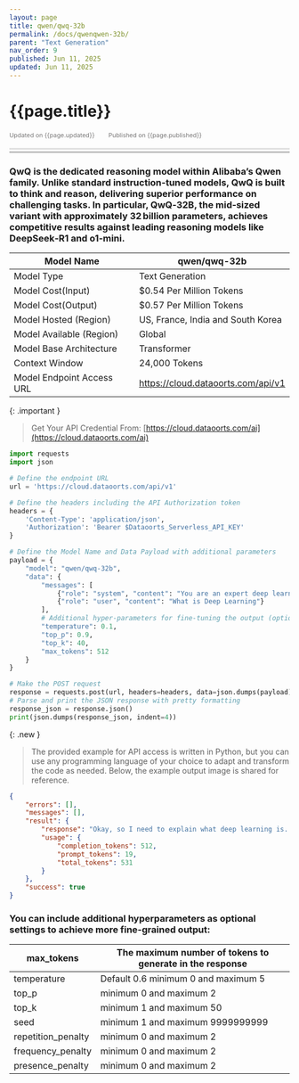 ```yaml
---
layout: page
title: qwen/qwq-32b 
permalink: /docs/qwenqwen-32b/
parent: "Text Generation"
nav_order: 9
published: Jun 11, 2025
updated: Jun 11, 2025
---
```


# {{page.title}}

<div style="font-size:0.78em;color: #797878; margin-bottom:1.5em;">
     <span>Updated on {{page.updated}}</span>
    <span style="margin-left:2em;">Published on {{page.published}}</span>
</div>

<hr style="border:none;height:3px;background-color:#e0e0e0;margin:0;">
<hr style="border:none;height:3px;background-color:#bebebe;margin-top:0.2em;margin-bottom:1.5em;">

### QwQ is the dedicated reasoning model within Alibaba’s Qwen family. Unlike standard instruction-tuned models, QwQ is built to think and reason, delivering superior performance on challenging tasks. In particular, QwQ‑32B, the mid‑sized variant with approximately 32 billion parameters, achieves competitive results against leading reasoning models like DeepSeek‑R1 and o1‑mini.

| Model Name                |qwen/qwq-32b                             |
|---------------------------|-----------------------------------------|
| Model Type                |    Text  Generation                     |
| Model Cost(Input)         | $0.54 Per Million Tokens                |
| Model Cost(Output)        | $0.57 Per Million Tokens                |
| Model Hosted (Region)     | US, France, India and South Korea       |
| Model Available (Region)  | Global                                  |
| Model Base Architecture   | Transformer                             |
| Context Window            | 24,000 Tokens                           |
| Model Endpoint Access URL | https://cloud.dataoorts.com/api/v1      |


{: .important }
> Get Your API Credential From: [https://cloud.dataoorts.com/ai](https://cloud.dataoorts.com/ai)

```python
import requests
import json

# Define the endpoint URL
url = 'https://cloud.dataoorts.com/api/v1'

# Define the headers including the API Authorization token
headers = {
    'Content-Type': 'application/json',
    'Authorization': 'Bearer $Dataoorts_Serverless_API_KEY'
}

# Define the Model Name and Data Payload with additional parameters
payload = {
    "model": "qwen/qwq-32b",
    "data": {
        "messages": [
            {"role": "system", "content": "You are an expert deep learning engineer"},
            {"role": "user", "content": "What is Deep Learning"}
        ],
        # Additional hyper-parameters for fine-tuning the output (optional):
        "temperature": 0.1,
        "top_p": 0.9,
        "top_k": 40,
        "max_tokens": 512
    }
}

# Make the POST request
response = requests.post(url, headers=headers, data=json.dumps(payload))
# Parse and print the JSON response with pretty formatting
response_json = response.json()
print(json.dumps(response_json, indent=4))
```

{: .new }
> The provided example for API access is written in Python, but you can use any programming language of your choice to adapt and transform the code as needed. Below, the example output image is shared for reference.


```json
{
    "errors": [],
    "messages": [],
    "result": {
        "response": "Okay, so I need to explain what deep learning is. Hmm, I remember it's a part of machine learning, but I'm not entirely sure how it differs. Let me think. Machine learning involves algorithms that learn from data, right? And deep learning is a subset of that. Oh, right, it's inspired by the structure of the human brain, called artificial neural networks.\n\nWait, what's a neural network? I think it's a series of layers that process information. So, in deep learning, these networks have multiple layers, hence the term \"deep.\" Each layer learns different features from the data. For example, in image recognition, the first layer might detect edges, the next one shapes, and so on until it can recognize objects.\n\nBut how does it learn? I think it's through a process called backpropagation. The network makes predictions, compares them to the actual answers, and adjusts its weights to minimize errors. This happens over many iterations, allowing the model to improve.\n\nDeep learning can handle large amounts of data and find complex patterns that might be hard for humans to detect. It's used in various applications like speech recognition, natural language processing, and autonomous vehicles.\n\nWait, what about the differences between deep learning and traditional machine learning? Traditional methods often rely on feature engineering, where humans manually select the important features. Deep learning, on the other hand, can automatically learn these features from the data, which is a big advantage, especially with unstructured data like images or text.\n\nAlso, deep learning models typically require more data and computational resources to train effectively. They use techniques like convolutional neural networks for images and recurrent neural networks for sequences, which are specialized for their tasks.\n\nI should mention some common deep learning frameworks like TensorFlow, PyTorch, and Keras. These tools make it easier to build and train models without getting too deep into the math.\n\nIn summary, deep learning is a powerful approach within machine learning that uses neural networks with many layers to learn representations of data, enabling it to perform complex tasks with high accuracy when given sufficient data and computational resources.\n</think>\n\nDeep learning is a subset of machine learning that utilizes artificial neural networks with multiple layers to learn and make decisions. Inspired by the human brain, these networks process information through layers, each extracting different features. For instance, in image recognition, initial layers detect edges, while subsequent layers identify shapes and objects.\n\nThe learning process involves backpropagation, where the network adjusts its weights to minimize prediction errors over iterations. Unlike traditional machine learning,",
        "usage": {
            "completion_tokens": 512,
            "prompt_tokens": 19,
            "total_tokens": 531
        }
    },
    "success": true
}
```

### You can include additional hyperparameters as optional settings to achieve more fine-grained output:

| max_tokens             | The maximum number of tokens to generate in the response |
|------------------------|----------------------------------------------------------|
| temperature            | Default 0.6 minimum 0 and maximum 5                      |
| top_p                  | minimum 0 and maximum 2                                  |
| top_k                  | minimum 1 and maximum 50                                 |
| seed                   |  minimum 1 and maximum 9999999999                        |
| repetition_penalty     | minimum 0 and maximum 2                                  |
| frequency_penalty      | minimum 0 and maximum 2                                  |
| presence_penalty       |minimum 0 and maximum 2                                   |